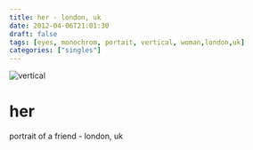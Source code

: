 ```yaml
---
title: her - london, uk
date: 2012-04-06T21:01:30
draft: false
tags: [eyes, monochrom, portait, vertical, woman,london,uk]
categories: ["singles"]
---
```

![vertical](/p/sbr-20120406-.jpg)
<!--more-->
# her
portrait of a friend - london, uk
